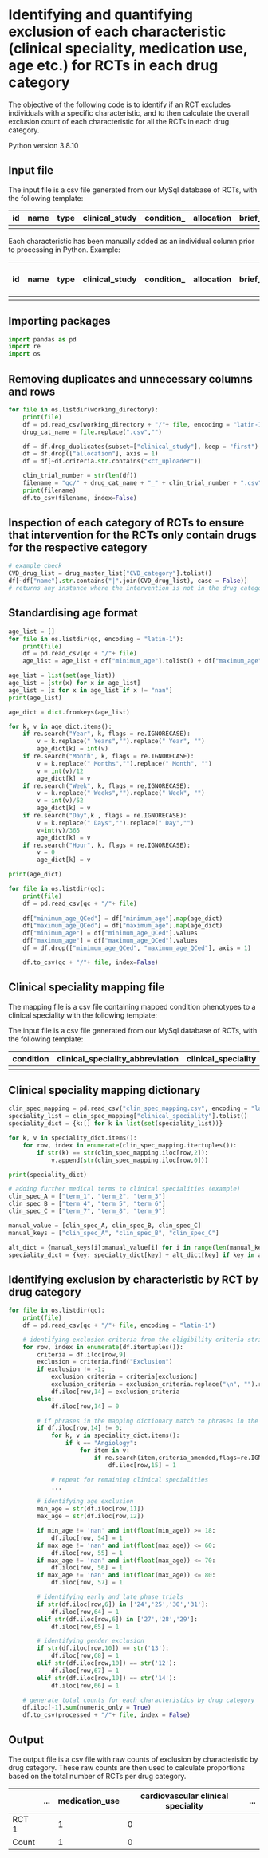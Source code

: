 # Identifying and quantifying exclusion of each characteristic (clinical speciality, medication use, age etc.) for RCTs in each drug category

The objective of the following code is to identify if an RCT excludes individuals with a specific characteristic, and to then calculate the overall exclusion count of each characteristic for all the RCTs in each drug category. 

Python version 3.8.10

## Input file

The input file is a csv file generated from our MySql database of RCTs, with the following template:

| id | name | type | clinical_study | condition_ | allocation | brief_title | phase | study_type | study_pop | criteria | gender | minimum_age | maximum_age | healthy_volunteers |
| ------------- | ------------- | ------------- | ------------- | ------------- | ------------- | ------------- | ------------- | ------------- | ------------- | ------------- | ------------- | ------------- | ------------- | ------------- |
|  |  |  |  |  |  |  |  |  |  |  |  |  |  |  |

Each characteristic has been manually added as an individual column prior to processing in Python. Example:

| id | name | type | clinical_study | condition_ | allocation | brief_title | phase | study_type | study_pop | criteria | gender | minimum_age | maximum_age | healthy_volunteers | medication_use | cardiovascular clinical speciality | ... |
| ------------- | ------------- | ------------- | ------------- | ------------- | ------------- | ------------- | ------------- | ------------- | ------------- | ------------- | ------------- | ------------- | ------------- | ------------- | ------------- | ------------- | ------------- |
|  |  |  |  |  |  |  |  |  |  |  |  |  |  |  |  |  |  |


## Importing packages 

```python
import pandas as pd 
import re
import os 
```

## Removing duplicates and unnecessary columns and rows

```python
for file in os.listdir(working_directory):
    print(file)
    df = pd.read_csv(working_directory + "/"+ file, encoding = "latin-1")
    drug_cat_name = file.replace(".csv","")

    df = df.drop_duplicates(subset=["clinical_study"], keep = "first")
    df = df.drop(["allocation"], axis = 1)
    df = df[~df.criteria.str.contains("<ct_uploader")]

    clin_trial_number = str(len(df))
    filename = "qc/" + drug_cat_name + "_" + clin_trial_number + ".csv"
    print(filename)
    df.to_csv(filename, index=False)
```

## Inspection of each category of RCTs to ensure that intervention for the RCTs only contain drugs for the respective category

```python 
# example check 
CVD_drug_list = drug_master_list["CVD_category"].tolist()
df[~df["name"].str.contains("|".join(CVD_drug_list), case = False)]
# returns any instance where the intervention is not in the drug category
```

## Standardising age format 

```python 
age_list = []
for file in os.listdir(qc, encoding = "latin-1"):
    print(file)
    df = pd.read_csv(qc + "/"+ file)
    age_list = age_list + df["minimum_age"].tolist() + df["maximum_age"].tolist()

age_list = list(set(age_list))
age_list = [str(x) for x in age_list]
age_list = [x for x in age_list if x != "nan"]
print(age_list)

age_dict = dict.fromkeys(age_list)

for k, v in age_dict.items():
    if re.search("Year", k, flags = re.IGNORECASE):
        v = k.replace(" Years","").replace(" Year", "")
        age_dict[k] = int(v)
    if re.search("Month", k, flags = re.IGNORECASE):
        v = k.replace(" Months","").replace(" Month", "")
        v = int(v)/12
        age_dict[k] = v
    if re.search("Week", k, flags = re.IGNORECASE):
        v = k.replace(" Weeks","").replace(" Week", "")
        v = int(v)/52
        age_dict[k] = v
    if re.search("Day",k , flags = re.IGNORECASE):
        v = k.replace(" Days","").replace(" Day","")
        v=int(v)/365
        age_dict[k] = v
    if re.search("Hour", k, flags = re.IGNORECASE):
        v = 0 
        age_dict[k] = v  

print(age_dict)

for file in os.listdir(qc):
    print(file)
    df = pd.read_csv(qc + "/"+ file)
    
    df["minimum_age_QCed"] = df["minimum_age"].map(age_dict)
    df["maximum_age_QCed"] = df["maximum_age"].map(age_dict)
    df["minimum_age"] = df["minimum_age_QCed"].values
    df["maximum_age"] = df["maximum_age_QCed"].values
    df = df.drop(["minimum_age_QCed", "maximum_age_QCed"], axis = 1)

    df.to_csv(qc + "/"+ file, index=False)
```

## Clinical speciality mapping file 

The mapping file is a csv file containing mapped condition phenotypes to a clinical speciality with the following template:



The input file is a csv file generated from our MySql database of RCTs, with the following template:

| condition | clinical_speciality_abbreviation | clinical_speciality |
| ------------- | ------------- | ------------- | 
|  |  |  |

## Clinical speciality mapping dictionary 

```python
clin_spec_mapping = pd.read_csv("clin_spec_mapping.csv", encoding = "latin-1")
speciality_list = clin_spec_mapping["clinical_speciality"].tolist()
speciality_dict = {k:[] for k in list(set(speciality_list))}

for k, v in speciality_dict.items():
    for row, index in enumerate(clin_spec_mapping.itertuples()):
        if str(k) == str(clin_spec_mapping.iloc[row,2]):
            v.append(str(clin_spec_mapping.iloc[row,0]))

print(speciality_dict)

# adding further medical terms to clinical specialities (example)
clin_spec_A = ["term_1", "term_2", "term_3"]
clin_spec_B = ["term_4", "term_5", "term_6"]
clin_spec_C = ["term_7", "term_8", "term_9"]

manual_value = [clin_spec_A, clin_spec_B, clin_spec_C]
manual_keys = ["clin_spec_A", "clin_spec_B", "clin_spec_C"]

alt_dict = {manual_keys[i]:manual_value[i] for i in range(len(manual_keys))}
speciality_dict = {key: specialty_dict[key] + alt_dict[key] if key in alt_dict.keys() else value for key, value in specialty_dict.items()}
```

## Identifying exclusion by characteristic by RCT by drug category 

```python
for file in os.listdir(qc):
    print(file)
    df = pd.read_csv(qc + "/"+ file, encoding = "latin-1")

    # identifying exclusion criteria from the eligibility criteria string
    for row, index in enumerate(df.itertuples()):
        criteria = df.iloc[row,9]
        exclusion = criteria.find("Exclusion")
        if exclusion != -1:
            exclusion_criteria = criteria[exclusion:]
            exclusion_criteria = exclusion_criteria.replace("\n", "").rstrip()
            df.iloc[row,14] = exclusion_criteria
        else:
            df.iloc[row,14] = 0 

        # if phrases in the mapping dictionary match to phrases in the exclusion criteria, then this clinical speciality is excluded from the RCT
        if df.iloc[row,14] != 0:
            for k, v in speciality_dict.items():
                if k == "Angiology": 
                    for item in v:
                        if re.search(item,criteria_amended,flags=re.IGNORECASE:
                            df.iloc[row,15] = 1

            # repeat for remaining clinical specialities
            ...

        # identifying age exclusion 
        min_age = str(df.iloc[row,11])
        max_age = str(df.iloc[row,12])

        if min_age != 'nan' and int(float(min_age)) >= 18:
            df.iloc[row, 54] = 1
        if max_age != 'nan' and int(float(max_age)) <= 60:
            df.iloc[row, 55] = 1
        if max_age != 'nan' and int(float(max_age)) <= 70:
            df.iloc[row, 56] = 1
        if max_age != 'nan' and int(float(max_age)) <= 80:
            df.iloc[row, 57] = 1

        # identifying early and late phase trials 
        if str(df.iloc[row,6]) in ['24','25','30','31']:
            df.iloc[row,64] = 1
        elif str(df.iloc[row,6]) in ['27','28','29']:
            df.iloc[row,65] = 1

        # identifying gender exclusion 
        if str(df.iloc[row,10]) == str('13'):
            df.iloc[row,68] = 1 
        elif str(df.iloc[row,10]) == str('12'):
            df.iloc[row,67] = 1 
        elif str(df.iloc[row,10]) == str('14'):
            df.iloc[row,66] = 1 
    
    # generate total counts for each characteristics by drug category 
    df.iloc[-1].sum(numeric_only = True) 
    df.to_csv(processed + "/"+ file, index = False)
```

## Output 

The output file is a csv file with raw counts of exclusion by characteristic by drug category. These raw counts are then used to calculate proportions based on the total number of RCTs per drug category.

|  | ... | medication_use | cardiovascular clinical speciality | ... |
| ------------- | ------------- | ------------- | ------------- | ------------- |
| RCT 1 |  | 1 | 0 |  |  
| Count |  | 1 | 0 |  |  
